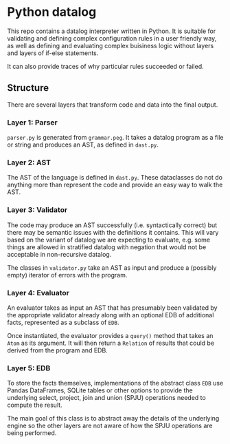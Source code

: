 # Python datalog

This repo contains a datalog interpreter written in Python. It is suitable for
validating and defining complex configuration rules in a user friendly way,
as well as defining and evaluating complex buisiness logic without layers and
layers of if-else statements.

It can also provide traces of why particular rules succeeded or failed.

## Structure

There are several layers that transform code and data into the final output.

### Layer 1: Parser

`parser.py` is generated from `grammar.peg`. It takes a datalog program as a
file or string and produces an AST, as defined in `dast.py`.

### Layer 2: AST

The AST of the language is defined in `dast.py`. These dataclasses do not do
anything more than represent the code and provide an easy way to walk the AST.

### Layer 3: Validator

The code may produce an AST successfully (i.e. syntactically correct) but there
may be semantic issues with the definitions it contains. This will vary based
on the variant of datalog we are expecting to evaluate, e.g. some things are
allowed in stratified datalog with negation that would not be acceptable in 
non-recursive datalog.

The classes in `validator.py` take an AST as input and produce a (possibly
empty) iterator of errors with the program.

### Layer 4: Evaluator

An evaluator takes as input an AST that has presumably been validated by the
appropriate validator already along with an optional EDB of additional facts,
represented as a subclass of `EDB`.

Once instantiated, the evaluator provides a `query()` method that takes an `Atom`
as its argument. It will then return a `Relation` of results that could be 
derived from the program and EDB.

### Layer 5: EDB

To store the facts themselves, implementations of the abstract class `EDB` use
Pandas DataFrames, SQLite tables or other options to provide the underlying
select, project, join and union (SPJU) operations needed to compute the result.

The main goal of this class is to abstract away the details of the underlying
engine so the other layers are not aware of how the SPJU operations are being
performed.